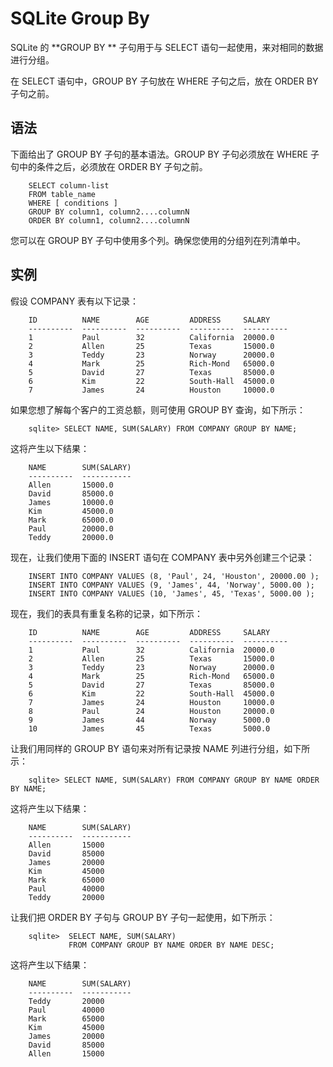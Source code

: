 # SQLite Group By


SQLite 的 **GROUP BY ** 子句用于与 SELECT 语句一起使用，来对相同的数据进行分组。

在 SELECT 语句中，GROUP BY 子句放在 WHERE 子句之后，放在 ORDER BY 子句之前。

## 语法
下面给出了 GROUP BY 子句的基本语法。GROUP BY 子句必须放在 WHERE 子句中的条件之后，必须放在 ORDER BY 子句之前。

```
    SELECT column-list
    FROM table_name
    WHERE [ conditions ]
    GROUP BY column1, column2....columnN
    ORDER BY column1, column2....columnN
```

您可以在 GROUP BY 子句中使用多个列。确保您使用的分组列在列清单中。

## 实例
假设 COMPANY 表有以下记录：

```
    ID          NAME        AGE         ADDRESS     SALARY
    ----------  ----------  ----------  ----------  ----------
    1           Paul        32          California  20000.0
    2           Allen       25          Texas       15000.0
    3           Teddy       23          Norway      20000.0
    4           Mark        25          Rich-Mond   65000.0
    5           David       27          Texas       85000.0
    6           Kim         22          South-Hall  45000.0
    7           James       24          Houston     10000.0
```

如果您想了解每个客户的工资总额，则可使用 GROUP BY 查询，如下所示：

```
    sqlite> SELECT NAME, SUM(SALARY) FROM COMPANY GROUP BY NAME;
```

这将产生以下结果：

```
    NAME        SUM(SALARY)
    ----------  -----------
    Allen       15000.0
    David       85000.0
    James       10000.0
    Kim         45000.0
    Mark        65000.0
    Paul        20000.0
    Teddy       20000.0
```

现在，让我们使用下面的 INSERT 语句在 COMPANY 表中另外创建三个记录：

```
    INSERT INTO COMPANY VALUES (8, 'Paul', 24, 'Houston', 20000.00 );
    INSERT INTO COMPANY VALUES (9, 'James', 44, 'Norway', 5000.00 );
    INSERT INTO COMPANY VALUES (10, 'James', 45, 'Texas', 5000.00 );
```

现在，我们的表具有重复名称的记录，如下所示：

```
    ID          NAME        AGE         ADDRESS     SALARY
    ----------  ----------  ----------  ----------  ----------
    1           Paul        32          California  20000.0
    2           Allen       25          Texas       15000.0
    3           Teddy       23          Norway      20000.0
    4           Mark        25          Rich-Mond   65000.0
    5           David       27          Texas       85000.0
    6           Kim         22          South-Hall  45000.0
    7           James       24          Houston     10000.0
    8           Paul        24          Houston     20000.0
    9           James       44          Norway      5000.0
    10          James       45          Texas       5000.0
```

让我们用同样的 GROUP BY 语句来对所有记录按 NAME 列进行分组，如下所示：

```
    sqlite> SELECT NAME, SUM(SALARY) FROM COMPANY GROUP BY NAME ORDER BY NAME;
```

这将产生以下结果：

```
    NAME        SUM(SALARY)
    ----------  -----------
    Allen       15000
    David       85000
    James       20000
    Kim         45000
    Mark        65000
    Paul        40000
    Teddy       20000
```

让我们把 ORDER BY 子句与 GROUP BY 子句一起使用，如下所示：

```
    sqlite>  SELECT NAME, SUM(SALARY)
             FROM COMPANY GROUP BY NAME ORDER BY NAME DESC;
```

这将产生以下结果：

```
    NAME        SUM(SALARY)
    ----------  -----------
    Teddy       20000
    Paul        40000
    Mark        65000
    Kim         45000
    James       20000
    David       85000
    Allen       15000
```